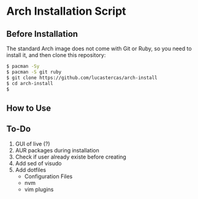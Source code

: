 # Arch Installation Script


## Before Installation

The standard Arch image does not come with Git or Ruby, so you need to install it,
and then clone this repository:

```bash
$ pacman -Sy
$ pacman -S git ruby
$ git clone https://github.com/lucastercas/arch-install
$ cd arch-install
$ 
```

## How to Use

## To-Do
1. GUI of live (?)
2. AUR packages during installation
3. Check if user already existe before creating
4. Add sed of visudo
5. Add dotfiles
    - Configuration Files
    - nvm
    - vim plugins
